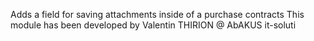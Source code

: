 Adds a field for saving attachments inside of a purchase contracts
This module has been developed by Valentin THIRION @ AbAKUS it-soluti
